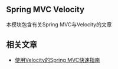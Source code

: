 ## Spring MVC Velocity

本模块包含有关Spring MVC与Velocity的文章

## 相关文章

+ [使用Velocity的Spring MVC快速指南](http://tu-yucheng.github.io/springweb/2023/05/19/spring-mvc-with-velocity.html)